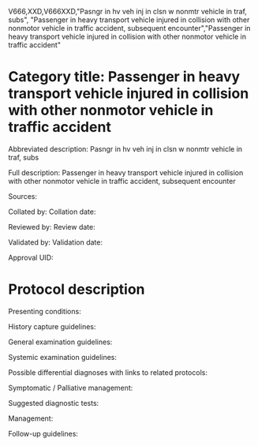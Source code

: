 V666,XXD,V666XXD,"Pasngr in hv veh inj in clsn w nonmtr vehicle in traf, subs", "Passenger in heavy transport vehicle injured in collision with other nonmotor vehicle in traffic accident, subsequent encounter","Passenger in heavy transport vehicle injured in collision with other nonmotor vehicle in traffic accident"
# Category title: Passenger in heavy transport vehicle injured in collision with other nonmotor vehicle in traffic accident

Abbreviated description: Pasngr in hv veh inj in clsn w nonmtr vehicle in traf, subs

Full description: Passenger in heavy transport vehicle injured in collision with other nonmotor vehicle in traffic accident, subsequent encounter

Sources:

Collated by:
Collation date:

Reviewed by:
Review date:

Validated by:
Validation date:

Approval UID:

# Protocol description

Presenting conditions:

History capture guidelines:

General examination guidelines:

Systemic examination guidelines:

Possible differential diagnoses with links to related protocols:

Symptomatic / Palliative management:

Suggested diagnostic tests:

Management:

Follow-up guidelines:
